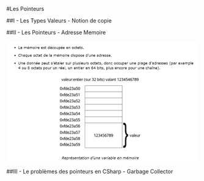 #Les Pointeurs

##I - Les Types Valeurs - Notion de copie

##II - Les Pointeurs - Adresse Memoire

![Representation de la Memoire](/images/Representation_de_la_Memoire.jpg)

##III - Le problèmes des pointeurs en CSharp - Garbage Collector
